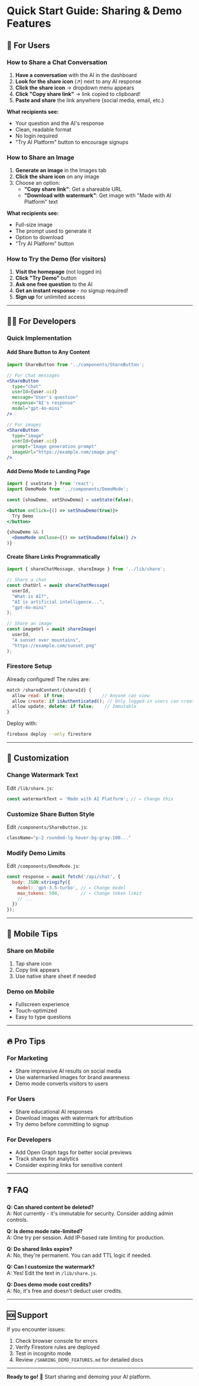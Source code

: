 # Quick Start Guide: Sharing & Demo Features

## 🚀 For Users

### How to Share a Chat Conversation

1. **Have a conversation** with the AI in the dashboard
2. **Look for the share icon** (↗️) next to any AI response
3. **Click the share icon** → dropdown menu appears
4. **Click "Copy share link"** → link copied to clipboard!
5. **Paste and share** the link anywhere (social media, email, etc.)

**What recipients see:**
- Your question and the AI's response
- Clean, readable format
- No login required
- "Try AI Platform" button to encourage signups

### How to Share an Image

1. **Generate an image** in the Images tab
2. **Click the share icon** on any image
3. Choose an option:
   - **"Copy share link"**: Get a shareable URL
   - **"Download with watermark"**: Get image with "Made with AI Platform" text

**What recipients see:**
- Full-size image
- The prompt used to generate it
- Option to download
- "Try AI Platform" button

### How to Try the Demo (for visitors)

1. **Visit the homepage** (not logged in)
2. **Click "Try Demo"** button
3. **Ask one free question** to the AI
4. **Get an instant response** - no signup required!
5. **Sign up** for unlimited access

---

## 👨‍💻 For Developers

### Quick Implementation

#### Add Share Button to Any Content

```jsx
import ShareButton from '../components/ShareButton';

// For chat messages
<ShareButton
  type="chat"
  userId={user.uid}
  message="User's question"
  response="AI's response"
  model="gpt-4o-mini"
/>

// For images
<ShareButton
  type="image"
  userId={user.uid}
  prompt="Image generation prompt"
  imageUrl="https://example.com/image.png"
/>
```

#### Add Demo Mode to Landing Page

```jsx
import { useState } from 'react';
import DemoMode from '../components/DemoMode';

const [showDemo, setShowDemo] = useState(false);

<button onClick={() => setShowDemo(true)}>
  Try Demo
</button>

{showDemo && (
  <DemoMode onClose={() => setShowDemo(false)} />
)}
```

#### Create Share Links Programmatically

```javascript
import { shareChatMessage, shareImage } from '../lib/share';

// Share a chat
const chatUrl = await shareChatMessage(
  userId,
  "What is AI?",
  "AI is artificial intelligence...",
  "gpt-4o-mini"
);

// Share an image
const imageUrl = await shareImage(
  userId,
  "A sunset over mountains",
  "https://example.com/sunset.png"
);
```

### Firestore Setup

Already configured! The rules are:

```javascript
match /sharedContent/{shareId} {
  allow read: if true;              // Anyone can view
  allow create: if isAuthenticated(); // Only logged-in users can create
  allow update, delete: if false;    // Immutable
}
```

Deploy with:
```bash
firebase deploy --only firestore
```

---

## 🎨 Customization

### Change Watermark Text

Edit `/lib/share.js`:

```javascript
const watermarkText = 'Made with AI Platform'; // ← Change this
```

### Customize Share Button Style

Edit `/components/ShareButton.js`:

```javascript
className="p-2 rounded-lg hover:bg-gray-100..."
```

### Modify Demo Limits

Edit `/components/DemoMode.js`:

```javascript
const response = await fetch('/api/chat', {
  body: JSON.stringify({
    model: 'gpt-3.5-turbo', // ← Change model
    max_tokens: 500,        // ← Change token limit
    // ...
  })
});
```

---

## 📱 Mobile Tips

### Share on Mobile
1. Tap share icon
2. Copy link appears
3. Use native share sheet if needed

### Demo on Mobile
- Fullscreen experience
- Touch-optimized
- Easy to type questions

---

## 🔥 Pro Tips

### For Marketing
- Share impressive AI results on social media
- Use watermarked images for brand awareness
- Demo mode converts visitors to users

### For Users
- Share educational AI responses
- Download images with watermark for attribution
- Try demo before committing to signup

### For Developers
- Add Open Graph tags for better social previews
- Track shares for analytics
- Consider expiring links for sensitive content

---

## ❓ FAQ

**Q: Can shared content be deleted?**  
A: Not currently - it's immutable for security. Consider adding admin controls.

**Q: Is demo mode rate-limited?**  
A: One try per session. Add IP-based rate limiting for production.

**Q: Do shared links expire?**  
A: No, they're permanent. You can add TTL logic if needed.

**Q: Can I customize the watermark?**  
A: Yes! Edit the text in `/lib/share.js`.

**Q: Does demo mode cost credits?**  
A: No, it's free and doesn't deduct user credits.

---

## 🆘 Support

If you encounter issues:

1. Check browser console for errors
2. Verify Firestore rules are deployed
3. Test in incognito mode
4. Review `/SHARING_DEMO_FEATURES.md` for detailed docs

---

**Ready to go!** 🎉 Start sharing and demoing your AI platform.

